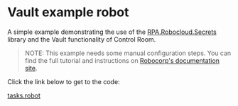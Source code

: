 # Vault example robot

A simple example demonstrating the use of the [RPA.Robocloud.Secrets](https://robocorp.com/docs/libraries/rpa-framework/rpa-robocloud-secrets) library and the Vault functionality of Control Room.

> NOTE: This example needs some manual configuration steps. You can find the full tutorial and instructions on [Robocorp's documentation site](https://robocorp.com/docs/development-howtos/variables-and-secrets/vault).

Click the link below to get to the code:

[tasks.robot](./tasks.robot)
